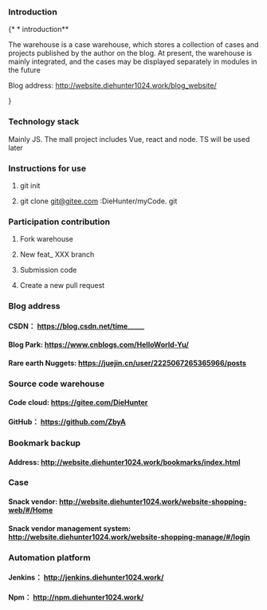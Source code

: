 ### Introduction



{* * introduction**

The warehouse is a case warehouse, which stores a collection of cases and projects published by the author on the blog. At present, the warehouse is mainly integrated, and the cases may be displayed separately in modules in the future

Blog address: http://website.diehunter1024.work/blog_website/

}



### Technology stack



Mainly JS. The mall project includes Vue, react and node. TS will be used later



### Instructions for use



1. git init

2. git clone git@gitee.com :DieHunter/myCode. git



### Participation contribution



1. Fork warehouse

2. New feat_ XXX branch

3. Submission code

4. Create a new pull request



### Blog address



#### CSDN： https://blog.csdn.net/time_____

#### Blog Park: https://www.cnblogs.com/HelloWorld-Yu/

#### Rare earth Nuggets: https://juejin.cn/user/2225067265365966/posts



### Source code warehouse



#### Code cloud: https://gitee.com/DieHunter

#### GitHub： https://github.com/ZbyA



### Bookmark backup



#### Address: http://website.diehunter1024.work/bookmarks/index.html



### Case



#### Snack vendor: http://website.diehunter1024.work/website-shopping-web/#/Home

#### Snack vendor management system: http://website.diehunter1024.work/website-shopping-manage/#/login



### Automation platform



#### Jenkins： http://jenkins.diehunter1024.work/

#### Npm： http://npm.diehunter1024.work/